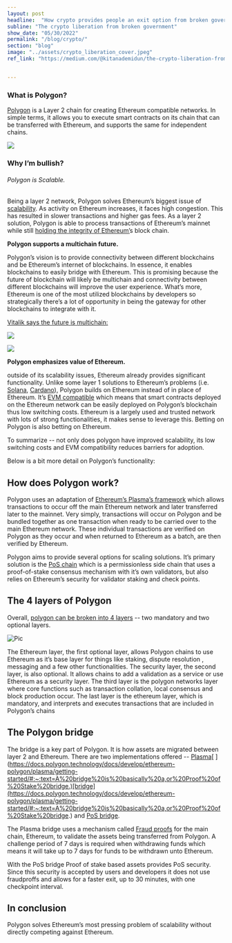 ```yaml
---
layout: post
headline:  "How crypto provides people an exit option from broken government"
subline: "The crypto liberation from broken government"
show_date: "05/30/2022"
permalink: "/blog/crypto/"
section: "blog"
image: "../assets/crypto_liberation_cover.jpeg"
ref_link: "https://medium.com/@kitanademidun/the-crypto-liberation-from-government-abfbacd6aaaf"


---
```



### What is Polygon?

[Polygon](https://polygon.technology/) is a Layer 2 chain for creating Ethereum compatible networks. In simple terms, it allows you to execute smart contracts on its chain that can be transferred with Ethereum, and supports the same for independent chains. 

![](Aspose.Words.80ac7984-f941-42df-b52f-edcf335bcbde.001.png)


### Why I’m bullish?

###### Polygon is Scalable.

Being a layer 2 network, Polygon solves Ethereum’s biggest issue of [scalability](https://blog.coinbase.com/scaling-ethereum-crypto-for-a-billion-users-715ce15afc0b). As activity on Ethereum increases, it faces high congestion. This has resulted in slower transactions and higher gas fees. As a layer 2 solution, Polygon is able to process transactions of Ethereum’s mainnet while still [holding](https://www.one37pm.com/nft/tech/what-are-layer-2-solutions-and-why-are-they-important)[ ](https://www.one37pm.com/nft/tech/what-are-layer-2-solutions-and-why-are-they-important)[the](https://www.one37pm.com/nft/tech/what-are-layer-2-solutions-and-why-are-they-important)[ ](https://www.one37pm.com/nft/tech/what-are-layer-2-solutions-and-why-are-they-important)[integrity](https://www.one37pm.com/nft/tech/what-are-layer-2-solutions-and-why-are-they-important)[ ](https://www.one37pm.com/nft/tech/what-are-layer-2-solutions-and-why-are-they-important)[of](https://www.one37pm.com/nft/tech/what-are-layer-2-solutions-and-why-are-they-important)[ ](https://www.one37pm.com/nft/tech/what-are-layer-2-solutions-and-why-are-they-important)[Ethereum](https://www.one37pm.com/nft/tech/what-are-layer-2-solutions-and-why-are-they-important)[’](https://www.one37pm.com/nft/tech/what-are-layer-2-solutions-and-why-are-they-important)s block chain.

**Polygon supports a multichain future.**

Polygon’s vision is to provide connectivity between different blockchains and be Ethereum’s internet of blockchains. In essence, it enables blockchains to easily bridge with Ethereum. This is promising because the future of blockchain will likely be multichain and connectivity between different blockchains will improve the user experience. What’s more, Ethereum is one of the most utilized blockchains by developers so strategically there’s a lot of opportunity in being the gateway for other blockchains to integrate with it.

[Vitalik](https://twitter.com/VitalikButerin/status/1479501366192132099)[ ](https://twitter.com/VitalikButerin/status/1479501366192132099)[says](https://twitter.com/VitalikButerin/status/1479501366192132099)[ ](https://twitter.com/VitalikButerin/status/1479501366192132099)[the](https://twitter.com/VitalikButerin/status/1479501366192132099)[ ](https://twitter.com/VitalikButerin/status/1479501366192132099)[future](https://twitter.com/VitalikButerin/status/1479501366192132099)[ ](https://twitter.com/VitalikButerin/status/1479501366192132099)[is](https://twitter.com/VitalikButerin/status/1479501366192132099)[ ](https://twitter.com/VitalikButerin/status/1479501366192132099)[multichain](https://twitter.com/VitalikButerin/status/1479501366192132099)[:](https://twitter.com/VitalikButerin/status/1479501366192132099)

![](Aspose.Words.80ac7984-f941-42df-b52f-edcf335bcbde.002.png)

![](Aspose.Words.80ac7984-f941-42df-b52f-edcf335bcbde.003.png)

**Polygon emphasizes value of Ethereum.**

outside of its scalability issues, Ethereum already provides significant functionality.  Unlike some layer 1 solutions to Ethereum’s problems (i.e. [Solana](https://www.coinbase.com/learn/crypto-basics/what-is-solana), [Cardano](https://www.coinbase.com/learn/crypto-basics/what-is-cardano)), Polygon builds on Ethereum instead of in place of Ethereum. It’s [EVM](https://ethereum.org/en/developers/docs/evm/)[ ](https://ethereum.org/en/developers/docs/evm/)[compatible](https://ethereum.org/en/developers/docs/evm/) which means that smart contracts deployed on the Ethereum network can be easily deployed on Polygon’s blockchain thus low switching costs. Ethereum is a largely used and trusted network with lots of strong functionalities, it makes sense to leverage this. Betting on Polygon is also betting on Ethereum.

To summarize -- not only does polygon have improved scalability, its low switching costs and EVM compatibility reduces barriers for adoption.

Below is a bit more detail on Polygon’s functionality:

## How does Polygon work?
Polygon uses an adaptation of [Ethereum](https://docs.ethhub.io/ethereum-roadmap/layer-2-scaling/plasma/)[’](https://docs.ethhub.io/ethereum-roadmap/layer-2-scaling/plasma/)[s](https://docs.ethhub.io/ethereum-roadmap/layer-2-scaling/plasma/)[ ](https://docs.ethhub.io/ethereum-roadmap/layer-2-scaling/plasma/)[Plasma](https://docs.ethhub.io/ethereum-roadmap/layer-2-scaling/plasma/)[’](https://docs.ethhub.io/ethereum-roadmap/layer-2-scaling/plasma/)[s](https://docs.ethhub.io/ethereum-roadmap/layer-2-scaling/plasma/)[ ](https://docs.ethhub.io/ethereum-roadmap/layer-2-scaling/plasma/)[framework](https://docs.ethhub.io/ethereum-roadmap/layer-2-scaling/plasma/) which allows transactions to occur off the main Ethereum network and later transferred later to the mainnet. Very simply, transactions will occur on Polygon and be bundled together as one transaction when ready to be carried over to the main Ethereum network. These individual transactions are verified on Polygon as they occur and when returned to Ethereum as a batch, are then verified by Ethereum.

Polygon aims to provide several options for scaling solutions. It’s primary solution is the [PoS](https://finematics.com/polygon-matic-explained/#:~:text=Matic%20PoS%20Chain%20And%20Matic%20Plasma%20Chains&text=Plasma%2C%20in%20essence%2C%20is%20a,for%20building%20scalable%20decentralized%20applications.&text=Matic%20PoS%20Chain%20is%20a,mechanism%20with%20its%20own%20validators)[ ](https://finematics.com/polygon-matic-explained/#:~:text=Matic%20PoS%20Chain%20And%20Matic%20Plasma%20Chains&text=Plasma%2C%20in%20essence%2C%20is%20a,for%20building%20scalable%20decentralized%20applications.&text=Matic%20PoS%20Chain%20is%20a,mechanism%20with%20its%20own%20validators)[chain](https://finematics.com/polygon-matic-explained/#:~:text=Matic%20PoS%20Chain%20And%20Matic%20Plasma%20Chains&text=Plasma%2C%20in%20essence%2C%20is%20a,for%20building%20scalable%20decentralized%20applications.&text=Matic%20PoS%20Chain%20is%20a,mechanism%20with%20its%20own%20validators) which is a permissionless side chain that uses a proof-of-stake consensus mechanism with it’s own validators, but also relies on Ethereum’s security for validator staking and check points. 


## The 4 layers of Polygon

Overall, [polygon](https://polygon.technology/lightpaper-polygon.pdf#page=9)[ ](https://polygon.technology/lightpaper-polygon.pdf#page=9)[can](https://polygon.technology/lightpaper-polygon.pdf#page=9)[ ](https://polygon.technology/lightpaper-polygon.pdf#page=9)[be](https://polygon.technology/lightpaper-polygon.pdf#page=9)[ ](https://polygon.technology/lightpaper-polygon.pdf#page=9)[broken](https://polygon.technology/lightpaper-polygon.pdf#page=9)[ ](https://polygon.technology/lightpaper-polygon.pdf#page=9)[into](https://polygon.technology/lightpaper-polygon.pdf#page=9)[ 4 ](https://polygon.technology/lightpaper-polygon.pdf#page=9)[layers](https://polygon.technology/lightpaper-polygon.pdf#page=9) -- two mandatory and two optional layers.

![Pic](/assets/pic.png)

The Ethereum layer, the first optional layer, allows Polygon chains to use Ethereum as it’s base layer for things like staking, dispute resolution , messaging and a few other functionalities. The security layer, the second layer, is also optional. It allows chains to add a validation as a service or use Ethereum as a security layer. The third layer is the polygon networks layer where core functions such as transaction collation, local consensus and block production occur. The last layer is the ethereum layer, which is mandatory, and interprets and executes transactions that are included in Polygon’s chains

## The Polygon bridge

The bridge is a key part of Polygon. It is how assets are migrated between layer 2 and Ethereum. There are two implementations offered -- [Plasma](https://docs.polygon.technology/docs/develop/ethereum-polygon/plasma/getting-started/#:~:text=A%20bridge%20is%20basically%20a,or%20Proof%20of%20Stake%20bridge.)[ ](https://docs.polygon.technology/docs/develop/ethereum-polygon/plasma/getting-started/#:~:text=A%20bridge%20is%20basically%20a,or%20Proof%20of%20Stake%20bridge.)[bridge](https://docs.polygon.technology/docs/develop/ethereum-polygon/plasma/getting-started/#:~:text=A%20bridge%20is%20basically%20a,or%20Proof%20of%20Stake%20bridge.) and [PoS](https://docs.polygon.technology/docs/develop/ethereum-polygon/pos/getting-started/)[ ](https://docs.polygon.technology/docs/develop/ethereum-polygon/pos/getting-started/)[bridge](https://docs.polygon.technology/docs/develop/ethereum-polygon/pos/getting-started/).

The Plasma bridge uses a mechanism called [Fraud](https://docs.ethhub.io/ethereum-roadmap/layer-2-scaling/plasma/#fraud-proofs)[ ](https://docs.ethhub.io/ethereum-roadmap/layer-2-scaling/plasma/#fraud-proofs)[proofs](https://docs.ethhub.io/ethereum-roadmap/layer-2-scaling/plasma/#fraud-proofs) for the main chain, Ethereum, to validate the assets being transferred from Polygon. A challenge period of 7 days is required when withdrawing funds which means it will take up to 7 days for funds to be withdrawn unto Ethereum.

With the PoS bridge Proof of stake based assets provides PoS security. Since this security is accepted by users and developers it does not use fraudproffs and allows for a faster exit, up to 30 minutes, with one checkpoint interval.

## In conclusion

Polygon solves Ethereum’s most pressing problem of scalability without directly competing against Ethereum.


